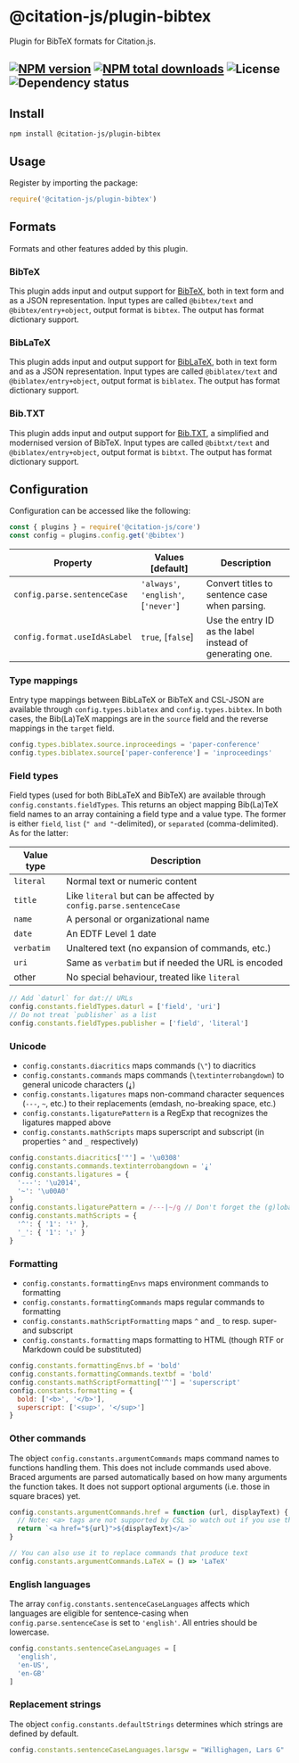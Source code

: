 # @citation-js/plugin-bibtex
Plugin for BibTeX formats for Citation.js.

[![NPM version](https://img.shields.io/npm/v/@citation-js/plugin-bibtex.svg)](https://npmjs.org/package/@citation-js/plugin-bibtex)
[![NPM total downloads](https://img.shields.io/npm/dt/@citation-js/plugin-bibtex.svg)](https://npmcharts.com/compare/@citation-js%2Fplugin-bibtex?minimal=true)
![License](https://img.shields.io/npm/l/@citation-js/plugin-bibtex.svg)
![Dependency status](https://david-dm.org/citation-js/citation-js/status.svg?path=packages%2Fplugin-bibtex)
---

## Install

    npm install @citation-js/plugin-bibtex

## Usage

Register by importing the package:

```js
require('@citation-js/plugin-bibtex')
```

## Formats

Formats and other features added by this plugin.

### BibTeX

This plugin adds input and output support for [BibTeX](http://www.bibtex.org/),
both in text form and as a JSON representation. Input types are called `@bibtex/text`
and `@bibtex/entry+object`, output format is `bibtex`. The output has format
dictionary support.

### BibLaTeX

This plugin adds input and output support for [BibLaTeX](https://www.ctan.org/pkg/biblatex),
both in text form and as a JSON representation. Input types are called `@biblatex/text`
and `@biblatex/entry+object`, output format is `biblatex`. The output has format
dictionary support.

### Bib.TXT

This plugin adds input and output support for [Bib.TXT](http://bibtxt.github.io/),
a simplified and modernised version of BibTeX. Input types are called `@bibtxt/text`
and `@biblatex/entry+object`, output format is `bibtxt`. The output has format
dictionary support.

## Configuration

Configuration can be accessed like the following:

```js
const { plugins } = require('@citation-js/core')
const config = plugins.config.get('@bibtex')
```

| Property | Values [default] | Description |
|----------|------------------|-------------|
| `config.parse.sentenceCase` | `'always'`, `'english'`, [`'never'`] | Convert titles to sentence case when parsing. |
| `config.format.useIdAsLabel` | `true`, [`false`] | Use the entry ID as the label instead of generating one. |

### Type mappings

Entry type mappings between BibLaTeX or BibTeX and CSL-JSON are available through
`config.types.biblatex` and `config.types.bibtex`. In both cases, the Bib(La)TeX
mappings are in the `source` field and the reverse mappings in the `target` field.

```js
config.types.biblatex.source.inproceedings = 'paper-conference'
config.types.biblatex.source['paper-conference'] = 'inproceedings'
```

### Field types

Field types (used for both BibLaTeX and BibTeX) are available through `config.constants.fieldTypes`.
This returns an object mapping Bib(La)TeX field names to an array containing a
field type and a value type. The former is either `field`, `list` (`" and "`-delimited),
or `separated` (comma-delimited). As for the latter:

| Value type | Description |
|------------|-------------|
| `literal` | Normal text or numeric content |
| `title` | Like `literal` but can be affected by `config.parse.sentenceCase` |
| `name` | A personal or organizational name |
| `date` | An EDTF Level 1 date |
| `verbatim` | Unaltered text (no expansion of commands, etc.) |
| `uri` | Same as `verbatim` but if needed the URL is encoded |
| other | No special behaviour, treated like `literal` |

```js
// Add `daturl` for dat:// URLs
config.constants.fieldTypes.daturl = ['field', 'uri']
// Do not treat `publisher` as a list
config.constants.fieldTypes.publisher = ['field', 'literal']
```

### Unicode

  - `config.constants.diacritics` maps commands (`\"`) to diacritics
  - `config.constants.commands` maps commands (`\textinterrobangdown`) to general unicode characters (`⸘`)
  - `config.constants.ligatures` maps non-command character sequences (`---`, `~`, etc.) to their replacements (emdash, no-breaking space, etc.)
  - `config.constants.ligaturePattern` is a RegExp that recognizes the ligatures mapped above
  - `config.constants.mathScripts` maps superscript and subscript (in properties `^` and `_` respectively)

```js
config.constants.diacritics['"'] = '\u0308'
config.constants.commands.textinterrobangdown = '⸘'
config.constants.ligatures = {
  '---': '\u2014',
  '~': '\u00A0'
}
config.constants.ligaturePattern = /---|~/g // Don't forget the (g)lobal flag
config.constants.mathScripts = {
  '^': { '1': '¹' },
  '_': { '1': '₁' }
}
```

### Formatting

  - `config.constants.formattingEnvs` maps environment commands to formatting
  - `config.constants.formattingCommands` maps regular commands to formatting
  - `config.constants.mathScriptFormatting` maps `^` and `_` to resp. super- and subscript
  - `config.constants.formatting` maps formatting to HTML (though RTF or Markdown could be substituted)

```js
config.constants.formattingEnvs.bf = 'bold'
config.constants.formattingCommands.textbf = 'bold'
config.constants.mathScriptFormatting['^'] = 'superscript'
config.constants.formatting = {
  bold: ['<b>', '</b>'],
  superscript: ['<sup>', '</sup>']
}
```

### Other commands

The object `config.constants.argumentCommands` maps command names to functions
handling them. This does not include commands used above. Braced arguments are
parsed automatically based on how many arguments the function takes. It does not
support optional arguments (i.e. those in square braces) yet.

```js
config.constants.argumentCommands.href = function (url, displayText) {
  // Note: <a> tags are not supported by CSL so watch out if you use this
  return `<a href="${url}">${displayText}</a>`
}

// You can also use it to replace commands that produce text
config.constants.argumentCommands.LaTeX = () => 'LaTeX'
```

### English languages

The array `config.constants.sentenceCaseLanguages` affects which languages are
eligible for sentence-casing when `config.parse.sentenceCase` is set to `'english'`.
All entries should be lowercase.

```js
config.constants.sentenceCaseLanguages = [
  'english',
  'en-US',
  'en-GB'
]
```

### Replacement strings

The object `config.constants.defaultStrings` determines which strings are defined
by default.

```js
config.constants.sentenceCaseLanguages.larsgw = "Willighagen, Lars G"
```
